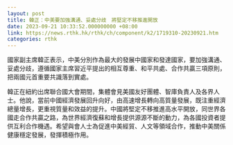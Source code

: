 ```yaml
---
layout: post
title: 韓正：中美要加強溝通、妥處分歧　將堅定不移推進開放
date: 2023-09-21 10:33:52.000000000 +08:00
link: https://news.rthk.hk/rthk/ch/component/k2/1719310-20230921.htm
categories: rthk
---
```


國家副主席韓正表示，中美分別作為最大的發展中國家和發達國家，要加強溝通、妥處分歧，遵循國家主席習近平提出的相互尊重、和平共處、合作共贏三項原則，把兩國元首重要共識落到實處。

韓正在紐約出席聯合國大會期間，集體會見美國友好團體、智庫負責人及各界人士。他說，當前中國經濟發展回升向好，由高速增長轉向高質量發展，既注重經濟總量增長，更重視質量和效益的提升。中國將堅定不移推進高水平開放，同世界各國走合作共贏之路，為世界經濟復蘇和增長提供源源不斷的動力，為各國投資者提供互利合作機遇。希望與會人士為促進中美經貿、人文等領域合作，推動中美關係健康穩定發展，發揮積極作用。
